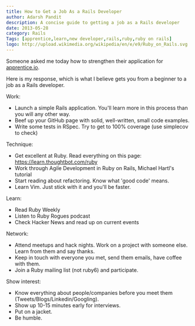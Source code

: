 ```yaml
---
title: How to Get a Job As a Rails Developer
author: Adarsh Pandit
description: A concise guide to getting a job as a Rails developer
date: 2013-05-28
category: Rails
Tags: [apprentice,learn,new developer,rails,ruby,ruby on rails]
logo: http://upload.wikimedia.org/wikipedia/en/e/e9/Ruby_on_Rails.svg
---
```


Someone asked me today how to strengthen their application for [apprentice.io](http://apprentice.io).

Here is my response, which is what I believe gets you from a beginner to a job as a Rails developer.

Work:

* Launch a simple Rails application. You'll learn more in this process than you will any other way.
* Beef up your GitHub page with solid, well-written, small code examples.
* Write some tests in RSpec. Try to get to 100% coverage (use simplecov to check)

Technique:

* Get excellent at Ruby. Read everything on this page: https://learn.thoughtbot.com/ruby
* Work through Agile Development in Ruby on Rails, Michael Hartl's tutorial
* Start reading about refactoring. Know what 'good code' means.
* Learn Vim. Just stick with it and you'll be faster.

Learn:

* Read Ruby Weekly
* Listen to Ruby Rogues podcast
* Check Hacker News and read up on current events

Network:

* Attend meetups and hack nights. Work on a project with someone else. Learn from them and say thanks.
* Keep in touch with everyone you met, send them emails, have coffee with them.
* Join a Ruby mailing list (not ruby6) and participate.

Show interest:

* Know everything about people/companies before you meet them (Tweets/Blogs/Linkedin/Googling).
* Show up 10-15 minutes early for interviews.
* Put on a jacket.
* Be humble.

